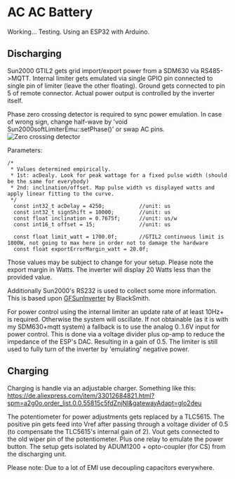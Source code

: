# AC AC Battery

Working... Testing.
Using an ESP32 with Arduino.

## Discharging

Sun2000 GTIL2 gets grid import/export power from a SDM630 via RS485->MQTT. Internal limiter gets emulated via single GPIO pin connected to single pin of limiter (leave the other floating). Ground gets connected to pin 5 of remote connector. Actual power output is controlled by the inverter itself.

Phase zero crossing detector is required to sync power emulation. In case of wrong sign, change half-wave by 'void Sun2000softLimiterEmu::setPhase()' or swap AC pins.
![Zero crossing detector](https://raw.githubusercontent.com/3s1d/ACACbattery/master/zeroCrossing.png)

Parameters:
```
/*
 * Values determined empirically. 
 * 1st: acDealy. Look for peak wattage for a fixed pulse width (should be the same for everybody)
 * 2nd: inclination/offset. Map pulse width vs displayed watts and apply linear fitting to the curve.
 */
  const int32_t acDelay = 4250;           //unit: us
  const int32_t signShift = 10000;        //unit: us
  const float inclination = 0.7675f;      //unit: us/w
  const int16_t offset = 15;              //unit: us 
  
  const float limit_watt = 1700.0f;       //GTIL2 continuous limit is 1800W, not going to max here in order not to damage the hardware
  const float exportErrorMargin_watt = 20.0f;
```
Those values may be subject to change for your setup. Please note the export margin in Watts. The inverter will display 20 Watts less than the provided value.

Additionally Sun2000's RS232 is used to collect some more information. This is based upon [GFSunInverter](https://github.com/BlackSmith/GFSunInverter) by BlackSmith.

For power control using the internal limiter an update rate of at least 10Hz+ is required. Otherwise the system will oscillate. If not obtainable (as it is with my SDM630+mqtt system) a fallback is to use the analog 0..1.6V input for power control. This is done via a voltage divider plus op-amp to reduce the impedance of the ESP's DAC. Resulting in a gain of 0.5. The limiter is still used to fully turn of the inverter by 'emulating' negative power.

## Charging
 
Charging is handle via an adjustable charger. Something like this: https://de.aliexpress.com/item/33012684821.html?spm=a2g0o.order_list.0.0.55815c5fdZnjNI&gatewayAdapt=glo2deu

The potentiometer for power adjustments gets replaced by a TLC5615. The positive pin gets feed into Vref after passing through a voltage divider of 0.5 (to compensate the TLC5615's internal gain of 2). Vout gets connected to the old wiper pin of the potentiometer. Plus one relay to emulate the power button. The setup gets isolated by ADUM1200 + opto-coupler (for CS) from the discharging unit. 

Please note: Due to a lot of EMI use decoupling capacitors everywhere.
